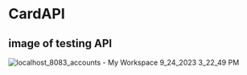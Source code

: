 # CardAPI

## image of testing API
![localhost_8083_accounts - My Workspace 9_24_2023 3_22_49 PM](https://github.com/ansariabn/CardAPI.github.io/assets/110123115/7c709fc0-2061-4be1-9f1e-ea545fcb717e)
